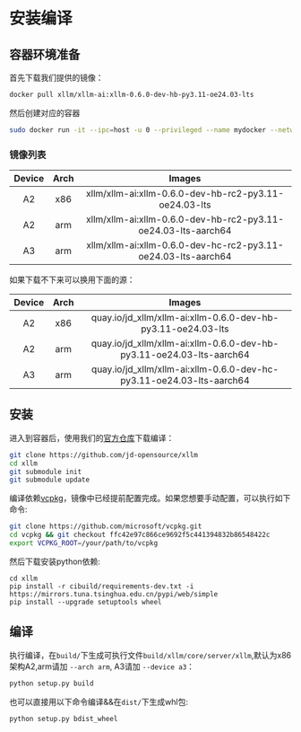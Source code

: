 
# 安装编译

## 容器环境准备
首先下载我们提供的镜像：
```bash
docker pull xllm/xllm-ai:xllm-0.6.0-dev-hb-py3.11-oe24.03-lts
```
然后创建对应的容器
```bash
sudo docker run -it --ipc=host -u 0 --privileged --name mydocker --network=host  --device=/dev/davinci0  --device=/dev/davinci_manager --device=/dev/devmm_svm --device=/dev/hisi_hdc -v /var/queue_schedule:/var/queue_schedule -v /mnt/cfs/9n-das-admin/llm_models:/mnt/cfs/9n-das-admin/llm_models -v /usr/local/Ascend/driver:/usr/local/Ascend/driver -v /usr/local/Ascend/add-ons/:/usr/local/Ascend/add-ons/ -v /usr/local/sbin/npu-smi:/usr/local/sbin/npu-smi -v /usr/local/sbin/:/usr/local/sbin/ -v /var/log/npu/conf/slog/slog.conf:/var/log/npu/conf/slog/slog.conf -v /var/log/npu/slog/:/var/log/npu/slog -v /export/home:/export/home -w /export/home -v ~/.ssh:/root/.ssh  -v /var/log/npu/profiling/:/var/log/npu/profiling -v /var/log/npu/dump/:/var/log/npu/dump -v /home/:/home/  -v /runtime/:/runtime/  xllm/xllm-ai:xllm-0.6.0-dev-hb-py3.11-oe24.03-lts
```

### 镜像列表

| Device    |    Arch     |   Images      |
|:---------:|:-----------:|:-------------:|
| A2        |     x86     | xllm/xllm-ai:xllm-0.6.0-dev-hb-rc2-py3.11-oe24.03-lts | 
| A2        |     arm     | xllm/xllm-ai:xllm-0.6.0-dev-hb-rc2-py3.11-oe24.03-lts-aarch64 |
| A3        |     arm     | xllm/xllm-ai:xllm-0.6.0-dev-hc-rc2-py3.11-oe24.03-lts-aarch64 |

如果下载不下来可以换用下面的源：

| Device    |    Arch     |   Images      |
|:---------:|:-----------:|:-------------:|
| A2        |     x86     | quay.io/jd_xllm/xllm-ai:xllm-0.6.0-dev-hb-py3.11-oe24.03-lts | 
| A2        |     arm     | quay.io/jd_xllm/xllm-ai:xllm-0.6.0-dev-hb-py3.11-oe24.03-lts-aarch64 |
| A3        |     arm     | quay.io/jd_xllm/xllm-ai:xllm-0.6.0-dev-hc-py3.11-oe24.03-lts-aarch64 |


## 安装
进入到容器后，使用我们的[官方仓库](https://github.com/jd-opensource/xllm)下载编译：
```bash
git clone https://github.com/jd-opensource/xllm
cd xllm 
git submodule init
git submodule update
```
编译依赖[vcpkg](https://github.com/microsoft/vcpkg)，镜像中已经提前配置完成。如果您想要手动配置，可以执行如下命令:
```bash
git clone https://github.com/microsoft/vcpkg.git
cd vcpkg && git checkout ffc42e97c866ce9692f5c441394832b86548422c
export VCPKG_ROOT=/your/path/to/vcpkg
```
然后下载安装python依赖:
```
cd xllm
pip install -r cibuild/requirements-dev.txt -i https://mirrors.tuna.tsinghua.edu.cn/pypi/web/simple
pip install --upgrade setuptools wheel
```
## 编译
执行编译，在`build/`下生成可执行文件`build/xllm/core/server/xllm`,默认为x86架构A2,arm请加 `--arch arm`, A3请加 `--device a3`：
```bash
python setup.py build
```
也可以直接用以下命令编译&&在`dist/`下生成whl包: 
```bash
python setup.py bdist_wheel
```
